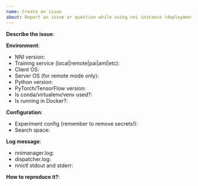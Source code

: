 ```yaml
---
name: Create an issue
about: Report an issue or question while using nni instance (deployment).
---
```


**Describe the issue**:



**Environment**:
- NNI version:
- Training service (local|remote|pai|aml|etc):
- Client OS:
- Server OS (for remote mode only):
- Python version:
- PyTorch/TensorFlow version:
- Is conda/virtualenv/venv used?:
- Is running in Docker?:


**Configuration**:
 - Experiment config (remember to remove secrets!):
 - Search space:


**Log message**:
 - nnimanager.log:
 - dispatcher.log:
 - nnictl stdout and stderr:


<!--
Where can you find the log files:
LOG: https://github.com/microsoft/nni/blob/master/docs/en_US/Tutorial/HowToDebug.md#experiment-root-director
STDOUT/STDERR: https://github.com/microsoft/nni/blob/master/docs/en_US/Tutorial/Nnictl.md#nnictl%20log%20stdout
-->


**How to reproduce it?**: